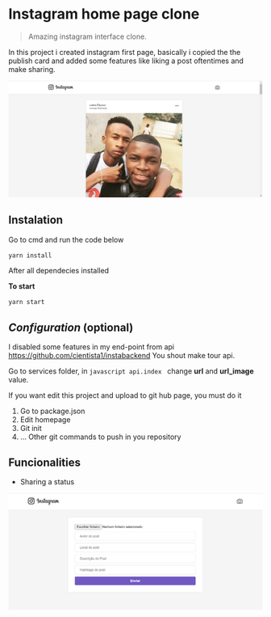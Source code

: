 # Instagram home page clone
>Amazing instagram interface clone.

In this project i created instagram first page, basically i copied the the publish card and added some features
like liking a post oftentimes and make sharing.




![](assets/instaclone.PNG)

## Instalation 

Go to cmd and run the code below 

```sh
yarn install
```

After all dependecies installed

**To start**

```sh
yarn start 
```

## _Configuration_ (optional)

I disabled some features in my end-point from api https://github.com/cientista1/instabackend
You shout make tour api.

Go to services folder, in ```javascript api.index ``` change **url** and **url_image** value. 

If you want edit this project and upload to git hub page, you must do it

1. Go to package.json
2. Edit homepage 
3. Git init 
4. ... Other git commands to push in you repository 

## Funcionalities

* Sharing a status 

![share a status ](assets/image2.PNG)
